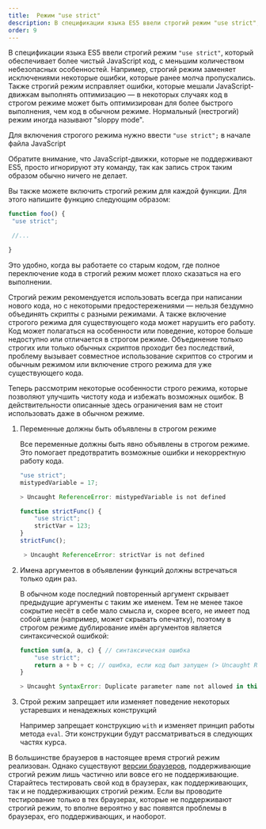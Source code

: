 ```yaml
---
title:  Режим "use strict"
description: В спецификации языка ES5 ввели строгий режим "use strict", который обеспечивает более чистый JavaScript код, с меньшим количеством небезопасных особенностей.
order: 9
---
```


В спецификации языка ES5 ввели строгий режим `"use strict"`, который обеспечивает более чистый JavaScript код, с меньшим количеством небезопасных особенностей. Например, строгий режим заменяет исключениями некоторые ошибки, которые ранее молча пропускались. Также строгий режим исправляет ошибки, которые мешали JavaScript-движкам выполнять оптимизацию — в некоторых случаях код в строгом режиме может быть оптимизирован для более быстрого выполнения, чем код в обычном режиме. Нормальный (нестрогий) режим иногда называют "sloppy mode".

Для включения строгого режима нужно ввести `"use strict";` в начале файла JavaScript

Обратите внимание, что JavaScript-движки, которые не поддерживают ES5, просто игнорируют эту команду, так как запись строк таким образом обычно ничего не делает.

Вы также можете включить строгий режим для каждой функции. Для этого напишите функцию следующим образом:

```javascript
function foo() {
 "use strict";

 //...

}
```

Это удобно, когда вы работаете со старым кодом, где полное переключение кода в строгий режим может плохо сказаться на его выполнении.

Строгий режим рекомендуется использовать всегда при написании нового кода, но с некоторыми предостережениями — нельзя бездумно объединять скрипты с разными режимами. А также включение строгого режима для существующего кода может нарушить его работу. Код может полагаться на особенности или поведение, которое больше недоступно или отличается в строгом режиме. Объединение только строгих или только обычных скриптов проходит без последствий, проблему вызывает совместное использование скриптов со строгим и обычным режимом или включение строго режима для уже существующего кода.

Теперь рассмотрим некоторые особенности строго режима, которые позволяют улучшить чистоту кода и избежать возможных ошибок. В действительности описанные здесь ограничения вам не стоит использовать даже в обычном режиме.

1. Переменные должны быть объявлены в строгом режиме

   Все переменные должны быть явно объявлены в строгом режиме. Это помогает предотвратить возможные ошибки и некорректную работу кода.

   ```javascript
   "use strict";
   mistypedVariable = 17;

   > Uncaught ReferenceError: mistypedVariable is not defined
   ```

   ```javascript
   function strictFunc() {
       "use strict";
       strictVar = 123;
   }
   strictFunc();

    > Uncaught ReferenceError: strictVar is not defined
   ```

2. Имена аргументов в объявлении функций должны встречаться только один раз.

   В обычном коде последний повторенный аргумент скрывает предыдущие аргументы с таким же именем. Тем не менее такое сокрытие несёт в себе мало смысла и, скорее всего, не имеет под собой цели (например, может скрывать опечатку), поэтому в строгом режиме дублирование имён аргументов является синтаксической ошибкой:

   ```javascript
   function sum(a, a, c) { // синтаксическая ошибка
       "use strict";
       return a + b + c; // ошибка, если код был запущен (> Uncaught ReferenceError: b is not defined)
   }

   > Uncaught SyntaxError: Duplicate parameter name not allowed in this context
   ```

3. Строй режим запрещает или изменяет поведение некоторых устаревших и ненадежных конструкций

   Например запрещает конструкцию `with` и изменяет принцип работы метода `eval`. Эти конструкции будут рассматриваться в следующих частях курса.

В большинстве браузеров в настоящее время строгий режим реализован. Однако существуют [версии браузеров](http://caniuse.com/use-strict), поддерживающие строгий режим лишь частично или вовсе его не поддерживающие. Старайтесь тестировать свой код в браузерах, как поддерживающих, так и не поддерживающих строгий режим. Если вы проводите тестирование только в тех браузерах, которые не поддерживают строгий режим, то вполне вероятно у вас появятся проблемы в браузерах, его поддерживающих, и наоборот.
